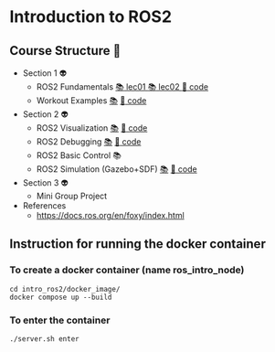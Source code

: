# Introduction to ROS2
## Course Structure :space_invader:
    
- Section 1 :alien:	
    - ROS2 Fundamentals [:books: lec01 ](lectures/ros2_fundamentals.pdf) [:books: lec02 ](lectures/ros2_fundamentals_2.pdf) [:scroll: code](hello_world/src/)
    - Workout Examples  [:books:](lectures/) [:scroll: code]()
- Section 2 :alien:	
    - ROS2 Visualization  [:books:](lectures/) [:scroll: code]()
    - ROS2 Debugging [:books:]() [:scroll: code]()	
    - ROS2 Basic Control :books:	
    - ROS2 Simulation (Gazebo+SDF) [:books:](lectures/) [:scroll: code]()	
- Section 3 :alien:	
    - Mini Group Project 
- References
    - https://docs.ros.org/en/foxy/index.html

## Instruction for running the docker container  

### To create a docker container (name ros_intro_node)
    cd intro_ros2/docker_image/
    docker compose up --build  
### To enter the container 
    ./server.sh enter 
